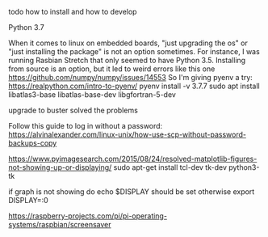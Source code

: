 todo how to install and how to develop


Python 3.7

When it comes to linux on embedded boards,
"just upgrading the os" or "just installing the package"
is not an option sometimes.
For instance, I was running Rasbian Stretch that
only seemed to have Python 3.5. Installing from source
is an option, but it led to weird errors  like this one
https://github.com/numpy/numpy/issues/14553
So I'm giving pyenv a try:
https://realpython.com/intro-to-pyenv/
pyenv install -v 3.7.7
sudo apt install libatlas3-base libatlas-base-dev libgfortran-5-dev


upgrade to buster solved the problems

Follow this guide to log in without a password:
https://alvinalexander.com/linux-unix/how-use-scp-without-password-backups-copy

 https://www.pyimagesearch.com/2015/08/24/resolved-matplotlib-figures-not-showing-up-or-displaying/
sudo apt-get install tcl-dev tk-dev python3-tk


if graph is not showing do
echo $DISPLAY
should be set otherwise
export DISPLAY=:0

https://raspberry-projects.com/pi/pi-operating-systems/raspbian/screensaver